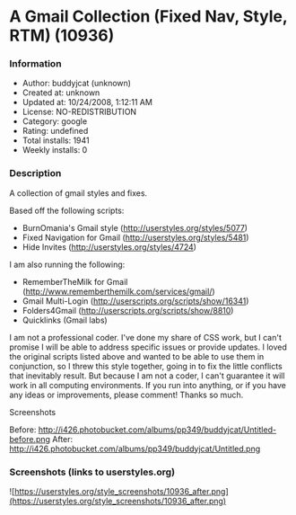 # A Gmail Collection (Fixed Nav, Style, RTM) (10936)

### Information
- Author: buddyjcat (unknown)
- Created at: unknown
- Updated at: 10/24/2008, 1:12:11 AM
- License: NO-REDISTRIBUTION
- Category: google
- Rating: undefined
- Total installs: 1941
- Weekly installs: 0


### Description
A collection of gmail styles and fixes.

Based off the following scripts:

* BurnOmania's Gmail style (http://userstyles.org/styles/5077)
* Fixed Navigation for Gmail (http://userstyles.org/styles/5481)
* Hide Invites (http://userstyles.org/styles/4724)

I am also running the following:

* RememberTheMilk for Gmail (http://www.rememberthemilk.com/services/gmail/)
* Gmail Multi-Login (http://userscripts.org/scripts/show/16341)
* Folders4Gmail (http://userscripts.org/scripts/show/8810)
* Quicklinks (Gmail labs)

I am not a professional coder. I've done my share of CSS work, but I can't promise I will be able to address specific issues or provide updates. I loved the original scripts listed above and wanted to be able to use them in conjunction, so I threw this style together, going in to fix the little conflicts that inevitably result. But because I am not a coder, I can't guarantee it will work in all computing environments. If you run into anything, or if you have any ideas or improvements, please comment! Thanks so much.

Screenshots

Before: http://i426.photobucket.com/albums/pp349/buddyjcat/Untitled-before.png 
After: http://i426.photobucket.com/albums/pp349/buddyjcat/Untitled.png 




### Screenshots (links to userstyles.org)
![https://userstyles.org/style_screenshots/10936_after.png](https://userstyles.org/style_screenshots/10936_after.png)


